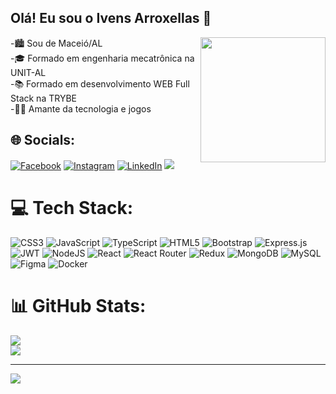 ## Olá! Eu sou o Ivens Arroxellas 👋


<img src="https://i.pinimg.com/originals/21/11/61/21116158daaeb1459b4ec0758505e1ad.gif" img align="right" width="200" />

<div>                                                                                                                  
  -🏙️ Sou de Maceió/AL <br>
  -🎓 Formado em engenharia mecatrônica na UNIT-AL <br>
  -📚 Formado em desenvolvimento WEB Full Stack na TRYBE <br>
  -👨‍💻 Amante da tecnologia e jogos 
</div>


  
## 🌐 Socials:
[![Facebook](https://img.shields.io/badge/Facebook-1877F2?style=for-the-badge&logo=facebook&logoColor=white)](https://facebook.com/ivensarroxellas) [![Instagram](https://img.shields.io/badge/Instagram-E4405F?style=for-the-badge&logo=instagram&logoColor=white)](https://instagram.com/ivensarroxellas) [![LinkedIn](https://img.shields.io/badge/LinkedIn-0077B5?style=for-the-badge&logo=linkedin&logoColor=white)](https://linkedin.com/in/ivensarroxellas)
<a href = "mailto:ivensarroxellas@hotmail.com"><img src="https://img.shields.io/badge/Microsoft_Outlook-0078D4?style=for-the-badge&logo=microsoft-outlook&logoColor=white&link=mailto:ivensarroxellas@hotmail.com" target="_blank"></a> 

# 💻 Tech Stack:
![CSS3](https://img.shields.io/badge/css3-%231572B6.svg?style=for-the-badge&logo=css3&logoColor=white) ![JavaScript](https://img.shields.io/badge/javascript-%23323330.svg?style=for-the-badge&logo=javascript&logoColor=%23F7DF1E) ![TypeScript](https://img.shields.io/badge/typescript-%23007ACC.svg?style=for-the-badge&logo=typescript&logoColor=white) ![HTML5](https://img.shields.io/badge/html5-%23E34F26.svg?style=for-the-badge&logo=html5&logoColor=white) ![Bootstrap](https://img.shields.io/badge/bootstrap-%23563D7C.svg?style=for-the-badge&logo=bootstrap&logoColor=white) ![Express.js](https://img.shields.io/badge/express.js-%23404d59.svg?style=for-the-badge&logo=express&logoColor=%2361DAFB) ![JWT](https://img.shields.io/badge/JWT-black?style=for-the-badge&logo=JSON%20web%20tokens) ![NodeJS](https://img.shields.io/badge/node.js-6DA55F?style=for-the-badge&logo=node.js&logoColor=white) ![React](https://img.shields.io/badge/react-%2320232a.svg?style=for-the-badge&logo=react&logoColor=%2361DAFB) ![React Router](https://img.shields.io/badge/React_Router-CA4245?style=for-the-badge&logo=react-router&logoColor=white) ![Redux](https://img.shields.io/badge/redux-%23593d88.svg?style=for-the-badge&logo=redux&logoColor=white) ![MongoDB](https://img.shields.io/badge/MongoDB-%234ea94b.svg?style=for-the-badge&logo=mongodb&logoColor=white) ![MySQL](https://img.shields.io/badge/mysql-%2300f.svg?style=for-the-badge&logo=mysql&logoColor=white) 	![Figma](https://img.shields.io/badge/figma-%23F24E1E.svg?style=for-the-badge&logo=figma&logoColor=white) ![Docker](https://img.shields.io/badge/docker-%230db7ed.svg?style=for-the-badge&logo=docker&logoColor=white)
# 📊 GitHub Stats:
![](https://github-readme-stats.vercel.app/api?username=ivensarroxellas&theme=dark&hide_border=false&include_all_commits=true&count_private=true)<br/>
![](https://github-readme-stats.vercel.app/api/top-langs/?username=ivensarroxellas&theme=dark&hide_border=false&include_all_commits=true&count_private=true&layout=compact)

---
[![](https://visitcount.itsvg.in/api?id=ivensarroxellas&icon=4&color=0)](https://visitcount.itsvg.in)

<!-- Proudly created with GPRM ( https://gprm.itsvg.in ) -->

